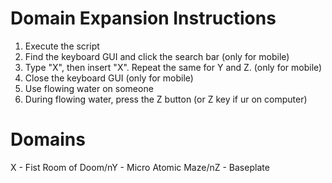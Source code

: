 # Domain Expansion Instructions
1. Execute the script
2. Find the keyboard GUI and click the search bar (only for mobile)
3. Type "X", then insert "X". Repeat the same for Y and Z. (only for mobile)
4. Close the keyboard GUI (only for mobile)
5. Use flowing water on someone
6. During flowing water, press the Z button (or Z key if ur on computer)

# Domains
X - Fist Room of Doom/nY - Micro Atomic Maze/nZ - Baseplate
